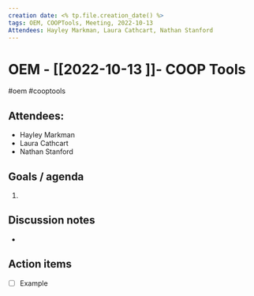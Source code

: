 ```yaml
---
creation date: <% tp.file.creation_date() %>
tags: OEM, COOPTools, Meeting, 2022-10-13
Attendees: Hayley Markman, Laura Cathcart, Nathan Stanford
---
```


# OEM - [[2022-10-13 ]]- COOP Tools 
#oem #cooptools 


## Attendees:
* Hayley Markman
* Laura Cathcart
* Nathan Stanford


## Goals / agenda 
1. 

## Discussion notes
- 

## Action items
 
- [ ] Example

